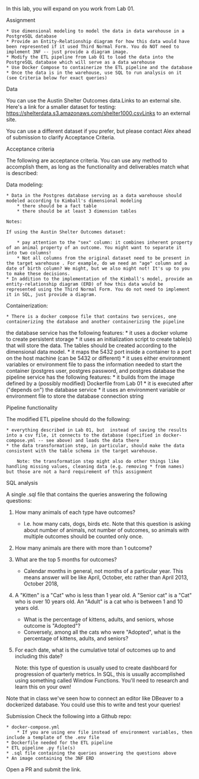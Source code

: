 In this lab, you will expand on you work from Lab 01.

Assignment

    * Use dimensional modeling to model the data in data warehouse in a PostgreSQL database
    * Provide an Entity-Relationship diagram for how this data would have been represented if it used Third Normal Form. You do NOT need to implement 3NF -- just provide a diagram image.
    * Modify the ETL pipeline from Lab 01 to load the data into the PostgreSQL database which will serve as a data warehouse
    * Use Docker Compose to containerize the ETL pipeline and the database
    * Once the data is in the warehouse, use SQL to run analysis on it (see Criteria below for exact queries)

Data

You can use the Austin Shelter Outcomes data.Links to an external site. Here's a link for a smaller dataset for testing: https://shelterdata.s3.amazonaws.com/shelter1000.csvLinks to an external site.

You can use a different dataset if you prefer, but please contact Alex ahead of submission to clarify Acceptance Criteria.

Acceptance criteria

The following are acceptance criteria. You can use any method to accomplish them, as long as the functionality and deliverables match what is described:

Data modeling:

    * Data in the Postgres database serving as a data warehouse should modeled according to Kimball's dimensional modeling
        * there should be a fact table
        * there should be at least 3 dimension tables

    Notes: 

    If using the Austin Shelter Outcomes dataset:

        * pay attention to the "sex" column: it combines inherent property of an animal property of an outcome. You might want to separate it into two columns!
        * Not all columns from the original dataset need to be present in the target warehouse . For example, do we need an "age" column and a date of birth column? We might, but we also might not! It's up to you to make these decisions.
    * In addition to the implementation of the Kimball's model, provide an entity-relationship diagram (ERD) of how this data would be represented using the Third Normal Form. You do not need to implement it in SQL, just provide a diagram.

Containerization:

    * There is a docker compose file that contains two services, one containerizing the database and another containerizing the pipeline
the database service has the following features:
       * it uses a docker volume to create persistent storage
       * it uses an initialization script to create table(s) that will store the data. The tables should be created according to the dimensional data model.
       * it maps the 5432 port inside a container to a port on the host machine (can be 5432 or different)
       * it uses either environment variables or environment file to pass the information needed to start the container (postgres user, postgres password, and postgres database
the pipeline service has the following features:
        * it builds from the image defined by a (possibly modified) Dockerfile from Lab 01
        * it is executed after ("depends on") the database service
        * it uses an environment variable or environment file to store the database connection string

Pipeline functionality

The modified ETL pipeline should do the following:

    * everything described in Lab 01, but  instead of saving the results into a csv file, it connects to the database (specified in docker-compose.yml -- see above) and loads the data there
    * the data transformation step, in particular, should make the data consistent with the table schema in the target warehouse.

        Note: the transformation step might also do other things like handling missing values, cleaning data (e.g. removing * from names) but those are not a hard requirement of this assignment

SQL analysis

A single .sql file that contains the queries answering the following questions:

1. How many animals of each type have outcomes?
    * I.e. how many cats, dogs, birds etc. Note that this question is asking about number of animals, not number of outcomes, so animals with multiple outcomes should be counted only once.
2. How many animals are there with more than 1 outcome?
3. What are the top 5 months for outcomes? 
    * Calendar months in general, not months of a particular year. This means answer will be like April, October, etc rather than April 2013, October 2018, 
4. A "Kitten" is a "Cat" who is less than 1 year old. A "Senior cat" is a "Cat" who is over 10 years old. An "Adult" is a cat who is between 1 and 10 years old.
    * What is the percentage of kittens, adults, and seniors, whose outcome is "Adopted"?
    * Conversely, among all the cats who were "Adopted", what is the percentage of kittens, adults, and seniors?
5. For each date, what is the cumulative total of outcomes up to and including this date?

    Note: this type of question is usually used to create dashboard for progression of quarterly metrics. In SQL, this is usually accomplished using something called Window Functions. You'll need to research and learn this on your own!

Note that in class we've seen how to connect an editor like DBeaver to a dockerized database. You could use this to write and test your queries!

Submission
Check the following into a Github repo:

    * docker-compose.yml
        * If you are using env file instead of environment variables, then include a template of the .env file
    * Dockerfile needed for the ETL pipeline
    * ETL pipeline .py file(s)
    * .sql file containing the queries answering the questions above
    * An image containing the 3NF ERD

Open a PR and submit the link.
